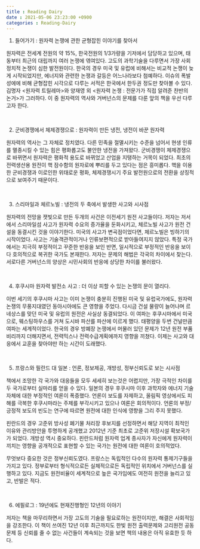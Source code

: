 ```yaml
---
title : Reading Dairy
date : 2021-05-06 23:23:00 +0900
categories : Reading-Dairy
---
```

1. 들어가기 : 원자력 논쟁에 관한 균형잡힌 이야기를 찾아서

 원자력은 전세계 전원의 약 15%, 한국전원의 1/3가량을 기저에서 담당하고 있으며, 태동부터 최근의 대립까지 여러 논쟁에 엮여있다. 고도의 과학기술을 다루면서 가장 사회정치적 논쟁이 심한 발전원이다. 한국의 경우 미국 및 유럽에 비해서는 비교적 논쟁이 늦게 시작되었지만, 에너지와 관련한 논쟁과 갈등은 어느나라보다 첨예하다. 이슈의 폭발성에에 비해 균형잡힌 시각으로 다루는 서적은 한국에서 한두권 정도만 찾아볼 수 있다. 김명자 <원자력 트릴레마>와 양재영 외 <원자력 논쟁 : 전문가가 직접 알려준 찬반의 논거>가 그러하다. 이 중 원자력의 역사와 거버넌스의 문제를 다룬 앞의 책을 우선 다루고자 한다.

​

2. 군비경쟁에서 체제경쟁으로 : 원자력이 만든 냉전, 냉전이 바꾼 원자력

 원자력의 역사는 그 자체로 정치였다. 다른 민족을 절멸시키는 수준을 넘어서 현생 인류를 멸종시킬 수 있는 힘은 평화롭고도 불안한 냉전을 가져왔다. 군비경쟁이 체제경쟁으로 바뀌면서 원자력은 평화적 용도로 바뀌었고 산업을 지탱하는 거목이 되었다. 최초의 전력생산용 원전이 핵 잠수함의 원자로에 뿌리를 두고 있다는 점은 흥미롭다. 핵을 이용한 군비경쟁과 이로인한 위태로운 평화, 체제경쟁시기 주요 발전원으로의 전환을 상징적으로 보여주기 때문이다.

​

3. 스리마일과 체르노빌 : 냉전의 두 축에서 발생한 사고와 시사점

 원자력의 전망을 잿빛으로 만든 두개의 사건은 이전세기 원전 사고들이다. 저자는 저서에서 스리마일섬 사고가 원자력 수요의 증가율을 둔화시키고, 체르노빌 사고가 원전 건설을 동결시킨 것을 이야기한다. 미국의 사고가 변곡점이었다면, 체르노빌은 빙하기의 시작이었다. 사고는 기술객관적이거나 인류보편적으로 받아들여지지 않았다. 특정 국가에서는 지극히 부정적이고 꾸준한 반응을 보인 반면, 일시적으로 부정적인 반응을 보이다 호의적으로 복귀한 국가도 본재한다. 저자는 문제의 해법은 각국의 차이에서 찾는다. 서로다른 거버넌스의 양상은 시민사회의 반응에 상당한 차이를 불러왔다.

​

4. 후쿠시마 원자력 발전소 사고 : 더 이상 피할 수 있는 논쟁의 문이 열리다.

 이번 세기의 후쿠시마 사고는 이미 논쟁이 충분히 진행된 미국 및 유럽국가에도, 원자력 논쟁의 무풍지대였던 동아시아에도 큰 영향을 주었다. 다시금 건설 물량이 늘어나며 르네상스를 맞던 미국 및 유럽의 원전은 사실상 동결되었다. 이 여파는 후쿠시마에서 미국으로, 웨스팅하우스를 거쳐 도시바 파산를 파산에 이르게 했다. 태평양을 두번 건널만큼 여파는 세계적이었다. 한국의 경우 방폐장 논쟁에서 머물러 있던 문제가 12년 원전 부품 비리까지 더해지면서, 전력믹스나 전력수급게획에까지 영향을 끼쳤다. 이제는 사고와 대응에서 교훈을 찾아야만 하는 시간이 도래했다.

​

5. 프랑스와 필란드 대 일본 : 언론, 정보제공, 개방성, 정부신뢰도로 보는 시사점

 책에서 조망한 각 국가와 대응들을 모두 세세히 보는것은 어렵지만, 가장 극적인 차이를 두 국가로부터 실마리를 얻을 수 있다. 일본의 경우 후쿠시마 이후 과학자와 에너지 기술 자체에 대한 부정적인 여론이 폭증했다. 언론이 보도를 자제하고, 올림픽 영상에서도 피해를 극복한 후쿠시마라는 주제를 부각시키고 있으나 여론은 회의적이다. 언론의 부정/긍정적 보도의 빈도는 연구에 따르면 원전에 대한 인식에 영향을 그리 주지 못했다.

 핀란드의 경우 고준위 방사성 폐기물 처리장 후보지를 선정하면서 해당 지역이 최적인 이유와 관리방안을 투명하게 공개했고 2012년 기준 최초로 고준위 저장시설 확보국가가 되었다. 개방성 역시 중요하다. 핀란드처럼 원자력 업계 종사자가 자신에게 원자력이 끼치는 영향을 공개적으로 표현할 수 있는 국가는 원전에 대한 여론이 호의적었다.

 무엇보다 중요한 것은 정부신뢰도였다. 프랑스는 독립적인 다수의 원자력 통제기구들을 가지고 있다. 정부로부터 형식적으로든 실체적으로든 독립적인 위치에서 거버넌스를 실행하고 있다. 지금도 원전비율이 세계적으로 높은 국가임에도 여전히 원전을 늘리고 있고, 반발은 적다.

​

6. 에필로그 : 19년에도 현재진행형인 12년의 이야기

 저자는 책을 마무리하면서 가장 고도의 기술을 필요로하는 원전이지만, 해결은 사회적임을 강조한다. 이 책이 쓰여진 12년 이후 최근까지도 한빛 원전 출력문제와 고리원전 공동 문제 등 신뢰를 줄 수 없는 사건들이 계속되는 것을 보면 책의 내용은 아직 유효한 듯 하다.

​

